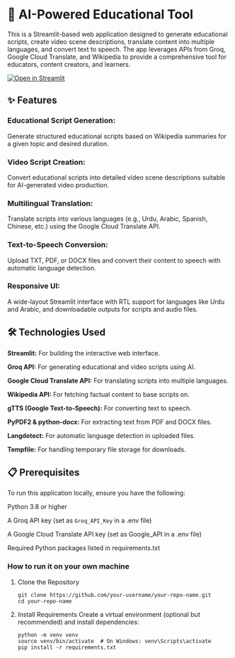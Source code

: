# 🎈 AI-Powered Educational Tool

This is a Streamlit-based web application designed to generate educational scripts, create video scene descriptions, translate content into multiple languages, and convert text to speech. The app leverages APIs from Groq, Google Cloud Translate, and Wikipedia to provide a comprehensive tool for educators, content creators, and learners.

[![Open in Streamlit](https://static.streamlit.io/badges/streamlit_badge_black_white.svg)](https://blank-app-template.streamlit.app/)

## ✨ Features
### Educational Script Generation: 
Generate structured educational scripts based on Wikipedia summaries for a given topic and desired duration.
### Video Script Creation: 
Convert educational scripts into detailed video scene descriptions suitable for AI-generated video production.
### Multilingual Translation: 
Translate scripts into various languages (e.g., Urdu, Arabic, Spanish, Chinese, etc.) using the Google Cloud Translate API.
### Text-to-Speech Conversion: 
Upload TXT, PDF, or DOCX files and convert their content to speech with automatic language detection.
### Responsive UI: 
A wide-layout Streamlit interface with RTL support for languages like Urdu and Arabic, and downloadable outputs for scripts and audio files.

## 🛠️ Technologies Used
**Streamlit:** For building the interactive web interface.

**Groq API:** For generating educational and video scripts using AI.

**Google Cloud Translate API:** For translating scripts into multiple languages.

**Wikipedia API:** For fetching factual content to base scripts on.

**gTTS (Google Text-to-Speech):** For converting text to speech.

**PyPDF2 & python-docx:** For extracting text from PDF and DOCX files.

**Langdetect:** For automatic language detection in uploaded files.

**Tempfile:** For handling temporary file storage for downloads.

## 📋 Prerequisites

To run this application locally, ensure you have the following:

   Python 3.8 or higher

   A Groq API key (set as ```Groq_API_Key``` in a .env file)

   A Google Cloud Translate API key (set as Google_API in a .env file)

   Required Python packages listed in requirements.txt

### How to run it on your own machine

1. Clone the Repository

   ```
   git clone https://github.com/your-username/your-repo-name.git
   cd your-repo-name
   ```

2. Install Requirements
Create a virtual environment (optional but recommended) and install dependencies:

   ```
   python -m venv venv
   source venv/bin/activate  # On Windows: venv\Scripts\activate
   pip install -r requirements.txt
   ```
